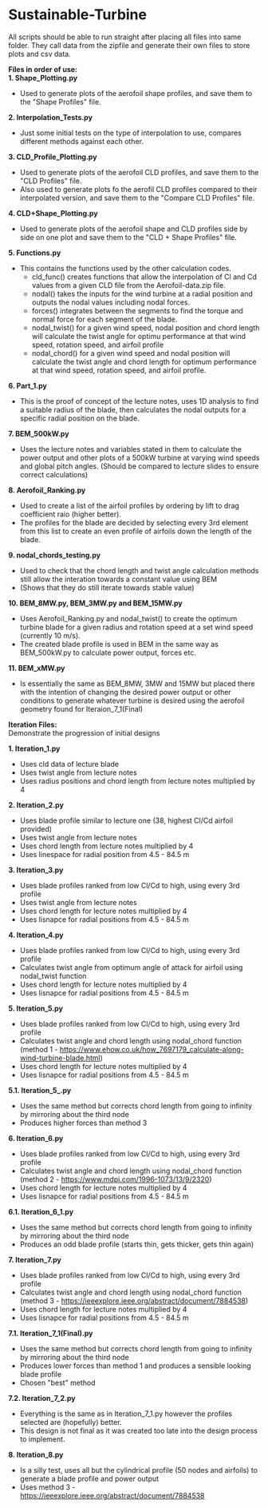 # Sustainable-Turbine

All scripts should be able to run straight after placing all files into same folder.
They call data from the zipfile and generate their own files to store plots and csv data.

**Files in order of use:**  
**1. Shape_Plotting.py**
  - Used to generate plots of the aerofoil shape profiles, and save them to the "Shape Profiles" file.

**2. Interpolation_Tests.py**
  - Just some initial tests on the type of interpolation to use, compares different methods against each other.

**3. CLD_Profile_Plotting.py**
  - Used to generate plots of the aerofoil CLD profiles, and save them to the "CLD Profiles" file.
  - Also used to generate plots fo the aerofil CLD profiles compared to their interpolated version, and save them to the "Compare CLD Profiles" file.

**4. CLD+Shape_Plotting.py**
  - Used to generate plots of the aerofoil shape and CLD profiles side by side on one plot and save them to the "CLD + Shape Profiles" file.

**5. Functions.py**
  - This contains the functions used by the other calculation codes.
    - cld_func() creates functions that allow the interpolation of Cl and Cd values from a given CLD file from the Aerofoil-data.zip file.
    - nodal() takes the inputs for the wind turbine at a radial position and outputs the nodal values including nodal forces.
    - forces() integrates between the segments to find the torque and normal force for each segment of the blade.
    - nodal_twist() for a given wind speed, nodal position and chord length will calculate the twist angle for optimu performance at that wind speed, rotation speed, and airfoil profile
    - nodal_chord() for a given wind speed and nodal position will calculate the twist angle and chord length for optimum performance at that wind speed, rotation speed, and airfoil profile.

**6. Part_1.py**
  - This is the proof of concept of the lecture notes, uses 1D analysis to find a suitable radius of the blade, then calculates the nodal outputs for a specific radial position on the blade.

**7. BEM_500kW.py**
  - Uses the lecture notes and variables stated in them to calculate the power output and other plots of a 500kW turbine at varying wind speeds and global pitch angles. (Should be compared to lecture slides to ensure correct calculations)

**8. Aerofoil_Ranking.py**
  - Used to create a list of the airfoil profiles by ordering by lift to drag coefficient raio (higher better).
  - The profiles for the blade are decided by selecting every 3rd element from this list to create an even profile of airfoils down the length of the blade.

**9. nodal_chords_testing.py**
  - Used to check that the chord length and twist angle calculation methods still allow the interation towards a constant value using BEM
  - (Shows that they do still iterate towards stable value)

**10. BEM_8MW.py, BEM_3MW.py and BEM_15MW.py**
  - Uses Aerofoil_Ranking.py and nodal_twist() to create the optimum turbine blade for a given radius and rotation speed at a set wind speed (currently 10 m/s).
  - The created blade profile is used in BEM in the same way as BEM_500kW.py to calculate power output, forces etc.

**11. BEM_xMW.py**
  - Is essentially the same as BEM_8MW, 3MW and 15MW but placed there with the intention of changing the desired power output or other conditions to generate whatever turbine is desired using the aerofoil geometry found for Iteraion_7_1(Final)

**Iteration Files:**  
Demonstrate the progression of initial designs  
  
**1. Iteration_1.py**
   - Uses cld data of lecture blade
   - Uses twist angle from lecture notes
   - Uses radius positions and chord length from lecture notes multiplied by 4

**2. Iteration_2.py**
  - Uses blade profile similar to lecture one (38, highest Cl/Cd airfoil provided)
  - Uses twist angle from lecture notes
  - Uses chord length from lecture notes multiplied by 4
  - Uses linespace for radial position from 4.5 - 84.5 m

**3. Iteration_3.py**
  - Uses blade profiles ranked from low Cl/Cd to high, using every 3rd profile
  - Uses twist angle from lecture notes
  - Uses chord length for lecture notes multiplied by 4
  - Uses lisnapce for radial positions from 4.5 - 84.5 m

**4. Iteration_4.py**
  - Uses blade profiles ranked from low Cl/Cd to high, using every 3rd profile
  - Calculates twist angle from optimum angle of attack for airfoil using nodal_twist function
  - Uses chord length for lecture notes multiplied by 4
  - Uses lisnapce for radial positions from 4.5 - 84.5 m

**5. Iteration_5.py**
  - Uses blade profiles ranked from low Cl/Cd to high, using every 3rd profile
  - Calculates twist angle and chord length using nodal_chord function (method 1 - https://www.ehow.co.uk/how_7697179_calculate-along-wind-turbine-blade.html)
  - Uses chord length for lecture notes multiplied by 4
  - Uses lisnapce for radial positions from 4.5 - 84.5 m  

**5.1. Iteration_5_.py**
  - Uses the same method but corrects chord length from going to infinity by mirroring about the third node
  - Produces higher forces than method 3

**6. Iteration_6.py**
  - Uses blade profiles ranked from low Cl/Cd to high, using every 3rd profile
  - Calculates twist angle and chord length using nodal_chord function (method 2 - https://www.mdpi.com/1996-1073/13/9/2320)
  - Uses chord length for lecture notes multiplied by 4
  - Uses lisnapce for radial positions from 4.5 - 84.5 m  

**6.1. Iteration_6_1.py**
  - Uses the same method but corrects chord length from going to infinity by mirroring about the third node
  - Produces an odd blade profile (starts thin, gets thicker, gets thin again)

**7. Iteration_7.py**
  - Uses blade profiles ranked from low Cl/Cd to high, using every 3rd profile
  - Calculates twist angle and chord length using nodal_chord function (method 3 - https://ieeexplore.ieee.org/abstract/document/7884538)
  - Uses chord length for lecture notes multiplied by 4
  - Uses lisnapce for radial positions from 4.5 - 84.5 m  

**7.1. Iteration_7_1(Final).py**
  - Uses the same method but corrects chord length from going to infinity by mirroring about the third node
  - Produces lower forces than method 1 and produces a sensible looking blade profile
  - Chosen "best" method

**7.2. Iteration_7_2.py**
  - Everything is the same as in Iteration_7_1.py however the profiles selected are (hopefully) better.
  - This design is not final as it was created too late into the design process to implement.

**8. Iteration_8.py**
  - Is a silly test, uses all but the cylindrical profile (50 nodes and airfoils) to generate a blade profile and power output
  - Uses method 3 - https://ieeexplore.ieee.org/abstract/document/7884538

